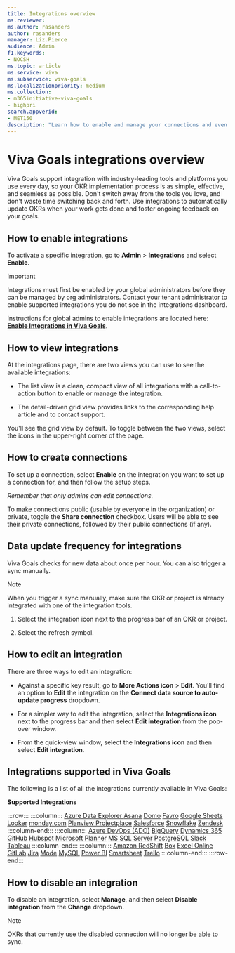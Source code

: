 ```yaml
---
title: Integrations overview
ms.reviewer: 
ms.author: rasanders
author: rasanders
manager: Liz.Pierce
audience: Admin
f1.keywords:
- NOCSH
ms.topic: article
ms.service: viva
ms.subservice: viva-goals
ms.localizationpriority: medium
ms.collection:  
- m365initiative-viva-goals
- highpri
search.appverid:
- MET150
description: "Learn how to enable and manage your connections and even request an integration"
---
```


# Viva Goals integrations overview

Viva Goals support integration with industry-leading tools and platforms you use every day, so your OKR implementation process is as simple, effective, and seamless as possible. Don't switch away from the tools you love, and don't waste time switching back and forth. Use integrations to automatically update OKRs when your work gets done and foster ongoing feedback on your goals.

## How to enable integrations 

To activate a specific integration, go to **Admin** > **Integrations** and select **Enable**.

> [!IMPORTANT]
> Integrations must first be enabled by your global administrators before they can be managed by org administrators. Contact your tenant administrator to enable supported integrations you do not see in the integrations dashboard.  
> 
> Instructions for global admins to enable integrations are located here: **[Enable Integrations in Viva Goals](vg-integrations-administration-overview.md)**.

## How to view integrations 

At the integrations page, there are two views you can use to see the available integrations: 

- The list view is a clean, compact view of all integrations with a call-to-action button to enable or manage the integration. 

- The detail-driven grid view provides links to the corresponding help article and to contact support. 

You'll see the grid view by default. To toggle between the two views, select the icons in the upper-right corner of the page.

## How to create connections

To set up a connection, select **Enable** on the integration you want to set up a connection for, and then follow the setup steps. 

*Remember that only admins can edit connections.* 

To make connections public (usable by everyone in the organization) or private, toggle the **Share connection** checkbox. Users will be able to see their private connections, followed by their public connections (if any).

## Data update frequency for integrations 

Viva Goals checks for new data about once per hour. You can also trigger a sync manually.

   >[!Note]
   >When you trigger a sync manually, make sure the OKR or project is already integrated with one of the integration tools.

1. Select the integration icon next to the progress bar of an OKR or project.

2. Select the refresh symbol.


## How to edit an integration

There are three ways to edit an integration:

- Against a specific key result, go to **More Actions icon** > **Edit**. You'll find an option to **Edit** the integration on the **Connect data source to auto-update progress** dropdown. 

- For a simpler way to edit the integration, select the **Integrations icon** next to the progress bar and then select **Edit integration** from the pop-over window. 

- From the quick-view window, select the **Integrations icon**  and then select **Edit integration**.

## Integrations supported in Viva Goals

The following is a list of all the integrations currently available in Viva Goals:

**Supported Integrations**

:::row:::
    :::column:::
        [Azure Data Explorer ](azure-data-explorer-integration.md)
        [Asana](asana-integration.md) 
        [Domo](domo-integration.md) 
        [Favro](favro-generating-an-api-token.md)
        [Google Sheets](gsheets-integration.md)
        [Looker](looker-integration.md) 
        [monday.com](monday.com-integration.md)
        [Planview Projectplace](planview-projectplace-integration.md) 
        [Salesforce](salesforce-integration.md)
        [Snowflake](snowflake-integration.md)
        [Zendesk](zendesk-integration.md)
    :::column-end:::
    :::column:::
         [Azure DevOps (ADO)](azure-devops-integration.md)
         [BigQuery](bigquery-integration.md) 
         [Dynamics 365](dynamics-365-integration.md)
         [GitHub](github-integration.md)
         [Hubspot](hubspot-integration.md)
         [Microsoft Planner](microsoft-planner-integration.md)
         [MS SQL Server](ms-sql-server-integration.md)
         [PostgreSQL](postgresql-integration.md)
         [Slack](slack-collaborate-with-viva-goals.md)
         [Tableau](tableau-integration.md)
    :::column-end:::
    :::column:::
         [Amazon RedShift](amazon-redshift-integration.md)
         [Box](box-integration.md)
         [Excel Online](excel-online-integration.md)
         [GitLab](gitlab-integration.md)
         [Jira](jira-integration.md)
         [Mode](mode-integration.md)
         [MySQL](mysql-integration.md)
         [Power BI](power-bi-integration.md)
         [Smartsheet](smartsheet-integration.md)
         [Trello](trello-integration.md)
    :::column-end:::
:::row-end:::

## How to disable an integration

To disable an integration, select **Manage**, and then select **Disable integration** from the **Change** dropdown. 

> [!NOTE]
> OKRs that currently use the disabled connection will no longer be able to sync.
